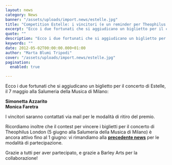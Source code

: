 ```yaml
---
layout: news
category: News
banner: "/assets/uploads/import.news/estelle.jpg"
title: "Competition Estelle: i vincitori (e un reminder per Theophilus London)"
excerpt: "Ecco i due fortunati che si aggiudicano un biglietto per il concerto di Estelle, il 7 maggio alla Salumeria della Musica di Milano: Simonetta Azzarito Monica Faretra I vincitori saranno contattati via mail per le modalità di ritiro del premio. Ricordiamo inoltre che  il contest per vincere i biglietti per il concerto di Theophilus London [&hellip"
quote: ""
description: "Ecco i due fortunati che si aggiudicano un biglietto per il concerto di Estelle, il 7 maggio alla Salumeria della Musica di Milano: Simonetta Azzarito Monica Faretra I vincitori saranno contattati via mail per le modalità di ritiro del premio. Ricordiamo inoltre che  il contest per vincere i biglietti per il concerto di Theophilus London [&hellip"
keywords: ""
date: 2012-05-02T00:00:00.000+01:00
author: "Marta Blumi Tripodi"
cover: "/assets/uploads/import.news/estelle.jpg"
pagination:
  enabled: true

---
```


Ecco i due fortunati che si aggiudicano un biglietto per il concerto di Estelle, il 7 maggio alla Salumeria della Musica di Milano:

**Simonetta Azzarito**  
**Monica Faretra**

I vincitori saranno contattati via mail per le modalità di ritiro del premio.

Ricordiamo inoltre che il contest per vincere i biglietti per il concerto di Theophilus London (5 giugno alla Salumeria della Musica di Milano) è ancora attivo fino al 1 giugno: vi rimandiamo alla **[precedente news](https://hotmc.com/competition-estelle-theophilus-london-vinci-i-biglietti-per-i-concerti-di-milano/ "http://hotmc.com/competition-estelle-theophilus-london-vinci-i-biglietti-per-i-concerti-di-milano/")** per le modalità di partecipazione.

Grazie a tutti per aver partecipato, e grazie a Barley Arts per la collaborazione!